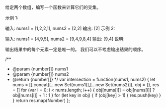 
给定两个数组，编写一个函数来计算它们的交集。

示例 1:

输入: nums1 = [1,2,2,1], nums2 = [2,2]
输出: [2]
示例 2:

输入: nums1 = [4,9,5], nums2 = [9,4,9,8,4]
输出: [9,4]
说明:

输出结果中的每个元素一定是唯一的。
我们可以不考虑输出结果的顺序。

/**
 * @param {number[]} nums1
 * @param {number[]} nums2
 * @return {number[]}
 */
var intersection = function(nums1, nums2) {
   let nums = [].concat([...new Set(nums1)],[...new Set(nums2)]),
       obj = {},
	   res = []
   for (var i = 0; i < nums.length; i++) {
       obj[nums[i]] = obj[nums[i]] ? obj[nums[i]] + 1 : 1
   }
   for (let key in obj) {
   	 if (obj[key] > 1) {
	 	res.push(key)
	 }
   }
   return res.map(Number)
};